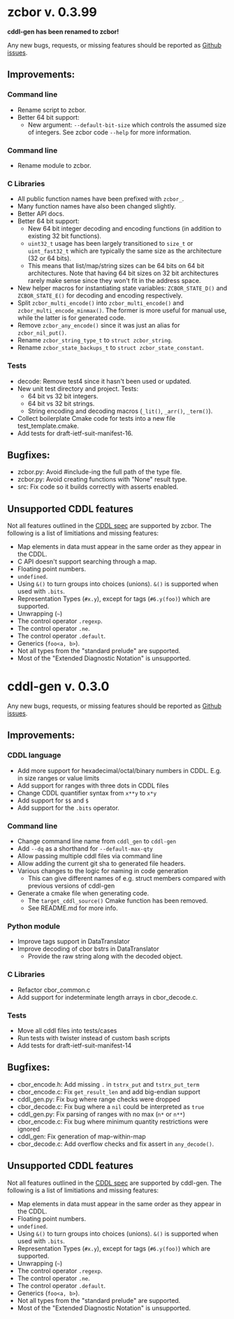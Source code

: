 # zcbor v. 0.3.99

**cddl-gen has been renamed to zcbor!**

Any new bugs, requests, or missing features should be reported as [Github issues](https://github.com/NordicSemiconductor/zcbor/issues).

## Improvements:

### Command line
 * Rename script to zcbor.
 * Better 64 bit support:
   * New argument: `--default-bit-size` which controls the assumed size of integers. See zcbor code `--help` for more information.

### Command line
 * Rename module to zcbor.

### C Libraries
 * All public function names have been prefixed with `zcbor_`.
 * Many function names have also been changed slightly.
 * Better API docs.
 * Better 64 bit support:
   * New 64 bit integer decoding and encoding functions (in addition to existing 32 bit functions).
   * `uint32_t` usage has been largely transitioned to `size_t` or `uint_fast32_t` which are typically the same size as the architecture (32 or 64 bits).
   * This means that list/map/string sizes can be 64 bits on 64 bit architectures. Note that having 64 bit sizes on 32 bit architectures rarely make sense since they won't fit in the address space.
 * New helper macros for instantiating state variables: `ZCBOR_STATE_D()` and `ZCBOR_STATE_E()` for decoding and encoding respectively.
 * Split `zcbor_multi_encode()` into `zcbor_multi_encode()` and `zcbor_multi_encode_minmax()`. The former is more useful for manual use, while the latter is for generated code.
 * Remove `zcbor_any_encode()` since it was just an alias for `zcbor_nil_put()`.
 * Rename `zcbor_string_type_t` to `struct zcbor_string`.
 * Rename `zcbor_state_backups_t` to `struct zcbor_state_constant`.

### Tests
 * decode: Remove test4 since it hasn't been used or updated.
 * New unit test directory and project. Tests:
   * 64 bit vs 32 bit integers.
   * 64 bit vs 32 bit strings.
   * String encoding and decoding macros (`_lit()`, `_arr()`, `_term()`).
 * Collect boilerplate Cmake code for tests into a new file test_template.cmake.
 * Add tests for draft-ietf-suit-manifest-16.


## Bugfixes:
 * zcbor.py: Avoid #include-ing the full path of the type file.
 * zcbor.py: Avoid creating functions with "None" result type.
 * src: Fix code so it builds correctly with asserts enabled.


## Unsupported CDDL features

Not all features outlined in the [CDDL spec](https://datatracker.ietf.org/doc/html/rfc8610) are supported by zcbor.
The following is a list of limitiations and missing features:

 * Map elements in data must appear in the same order as they appear in the CDDL.
 * C API doesn't support searching through a map.
 * Floating point numbers.
 * `undefined`.
 * Using `&()` to turn groups into choices (unions). `&()` is supported when used with `.bits`.
 * Representation Types (`#x.y`), except for tags (`#6.y(foo)`) which are supported.
 * Unwrapping (`~`)
 * The control operator `.regexp`.
 * The control operator `.ne`.
 * The control operator `.default`.
 * Generics (`foo<a, b>`).
 * Not all types from the "standard prelude" are supported.
 * Most of the "Extended Diagnostic Notation" is unsupported.


# cddl-gen v. 0.3.0

Any new bugs, requests, or missing features should be reported as [Github issues](https://github.com/NordicSemiconductor/cddl-gen/issues).

## Improvements:

### CDDL language
 * Add more support for hexadecimal/octal/binary numbers in CDDL. E.g. in size ranges or value limits
 * Add support for ranges with three dots in CDDL files
 * Change CDDL quantifier syntax from `x**y` to `x*y`
 * Add support for `$$` and `$`
 * Add support for the `.bits` operator.

### Command line
 * Change command line name from `cddl_gen` to `cddl-gen`
 * Add `--dq` as a shorthand for `--default-max-qty`
 * Allow passing multiple cddl files via command line
 * Allow adding the current git sha to generated file headers.
 * Various changes to the logic for naming in code generation
   * This can give different names of e.g. struct members compared with previous versions of cddl-gen
 * Generate a cmake file when generating code.
   * The `target_cddl_source()` Cmake function has been removed.
   * See README.md for more info.

### Python module
 * Improve tags support in DataTranslator
 * Improve decoding of cbor bstrs in DataTranslator
   * Provide the raw string along with the decoded object.

### C Libraries
 * Refactor cbor_common.c
 * Add support for indeterminate length arrays in cbor_decode.c.

### Tests
 * Move all cddl files into tests/cases
 * Run tests with twister instead of custom bash scripts
 * Add tests for draft-ietf-suit-manifest-14


## Bugfixes:
 * cbor_encode.h: Add missing `.` in `tstrx_put` and `tstrx_put_term`
 * cbor_encode.c: Fix `get_result_len` and add big-endian support
 * cddl_gen.py: Fix bug where range checks were dropped
 * cbor_decode.c: Fix bug where a `nil` could be interpreted as `true`
 * cddl_gen.py: Fix parsing of ranges with no max (`n*` or `n**`)
 * cbor_encode.c: Fix bug where minimum quantity restrictions were ignored
 * cddl_gen: Fix generation of map-within-map
 * cbor_decode.c: Add overflow checks and fix assert in `any_decode()`.


## Unsupported CDDL features

Not all features outlined in the [CDDL spec](https://datatracker.ietf.org/doc/html/rfc8610) are supported by cddl-gen.
The following is a list of limitiations and missing features:

 * Map elements in data must appear in the same order as they appear in the CDDL.
 * Floating point numbers.
 * `undefined`.
 * Using `&()` to turn groups into choices (unions). `&()` is supported when used with `.bits`.
 * Representation Types (`#x.y`), except for tags (`#6.y(foo)`) which are supported.
 * Unwrapping (`~`)
 * The control operator `.regexp`.
 * The control operator `.ne`.
 * The control operator `.default`.
 * Generics (`foo<a, b>`).
 * Not all types from the "standard prelude" are supported.
 * Most of the "Extended Diagnostic Notation" is unsupported.
